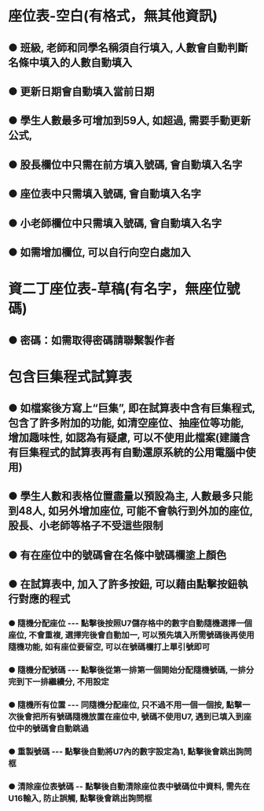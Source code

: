 # 座位表-空白(有格式，無其他資訊)
## ● 班級, 老師和同學名稱須自行填入, 人數會自動判斷名條中填入的人數自動填入
## ● 更新日期會自動填入當前日期
## ● 學生人數最多可增加到59人, 如超過, 需要手動更新公式, 
## ● 股長欄位中只需在前方填入號碼, 會自動填入名字
## ● 座位表中只需填入號碼, 會自動填入名字
## ● 小老師欄位中只需填入號碼, 會自動填入名字
## ● 如需增加欄位, 可以自行向空白處加入


# 資二丁座位表-草稿(有名字，無座位號碼)
## ● 密碼：如需取得密碼請聯繫製作者

# 包含巨集程式試算表
## ● 如檔案後方寫上“巨集”, 即在試算表中含有巨集程式, 包含了許多附加的功能, 如清空座位、抽座位等功能, 增加趣味性, 如認為有疑慮, 可以不使用此檔案(建議含有巨集程式的試算表再有自動還原系統的公用電腦中使用)
## ● 學生人數和表格位置盡量以預設為主, 人數最多只能到48人, 如另外增加座位, 可能不會執行到外加的座位, 股長、小老師等格子不受這些限制
## ● 有在座位中的號碼會在名條中號碼欄塗上顏色
## ● 在試算表中, 加入了許多按鈕, 可以藉由點擊按鈕執行對應的程式
### ● 隨機分配座位 ---  點擊後按照U7儲存格中的數字自動隨機選擇一個座位, 不會重複, 選擇完後會自動加一, 可以預先填入所需號碼後再使用隨機功能, 如有座位要留空, 可以在號碼欄打上單引號即可
### ● 隨機分配號碼 ---  點擊後從第一排第一個開始分配隨機號碼, 一排分完到下一排繼續分, 不用設定 
### ● 隨機所有位置 --- 同隨機分配座位, 只不過不用一個一個按, 點擊一次後會把所有號碼隨機放置在座位中, 號碼不使用U7, 遇到已填入到座位中的號碼會自動跳過
### ● 重製號碼 --- 點擊後自動將U7內的數字設定為1, 點擊後會跳出詢問框
### ● 清除座位表號碼 -- 點擊後自動清除座位表中號碼位中資料, 需先在U16輸入<clear>, 防止誤觸, 點擊後會跳出詢問框
